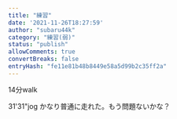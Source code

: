 ```yaml
---
title: "練習"
date: '2021-11-26T18:27:59'
author: "subaru44k"
category: "練習(弱)"
status: "publish"
allowComments: true
convertBreaks: false
entryHash: "fe11e81b48b8449e58a5d99b2c35ff2a"
---
```

14分walk

31'31"jog
かなり普通に走れた。もう問題ないかな？
